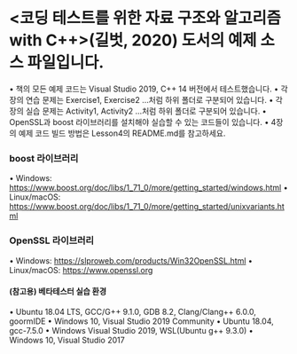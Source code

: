 # <코딩 테스트를 위한 자료 구조와 알고리즘 with C++>(길벗, 2020) 도서의 예제 소스 파일입니다.

•	책의 모든 예제 코드는 Visual Studio 2019, C++ 14 버전에서 테스트했습니다.
•	각 장의 연습 문제는 Exercise1, Exercise2 …처럼 하위 폴더로 구분되어 있습니다.
•	각 장의 실습 문제는 Activity1, Activity2 …처럼 하위 폴더로 구분되어 있습니다.
•	OpenSSL과 boost 라이브러리를 설치해야 실습할 수 있는 코드들이 있습니다.
•	4장의 예제 코드 빌드 방법은 Lesson4의 README.md를 참고하세요.


### boost 라이브러리
•	Windows: https://www.boost.org/doc/libs/1_71_0/more/getting_started/windows.html
•	Linux/macOS: https://www.boost.org/doc/libs/1_71_0/more/getting_started/unixvariants.html


### OpenSSL 라이브러리
•	Windows: https://slproweb.com/products/Win32OpenSSL.html
•	Linux/macOS: https://www.openssl.org 


#### (참고용) 베타테스터 실습 환경
•	Ubuntu 18.04 LTS, GCC/G++ 9.1.0, GDB 8.2, Clang/Clang++ 6.0.0, goormIDE
•	Windows 10, Visual Studio 2019 Community
•	Ubuntu 18.04, gcc-7.5.0
•	Windows Visual Studio 2019, WSL(Ubuntu g++ 9.3.0)
•	Windows 10, Visual Studio 2017